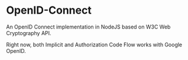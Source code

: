 OpenID-Connect
==============

An OpenID Connect implementation in NodeJS based on W3C Web Cryptography API.

Right now, both Implicit and Authorization Code Flow works with Google OpenID.

